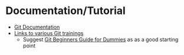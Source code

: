 # Documentation/Tutorial

* [Git Documentation](https://git-scm.com/doc)
* [Links to various Git trainings](https://git-scm.com/doc/ext)
  * Suggest [Git Beginners Guide for Dummies](https://git-scm.com/doc/ext) as as a good starting point
